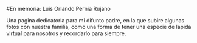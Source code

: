 #En memoria: Luis Orlando Pernia Rujano

Una pagina dedicatoria para mi difunto padre, en la que subire algunas fotos con nuestra familia, como una forma de tener una especie de lapida virtual para nosotros y recordarlo para siempre.